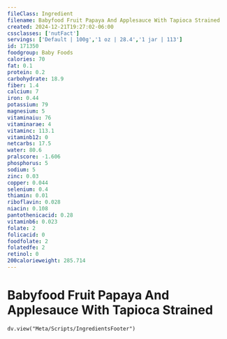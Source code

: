 ```yaml
---
fileClass: Ingredient
filename: Babyfood Fruit Papaya And Applesauce With Tapioca Strained
created: 2024-12-21T19:27:02-06:00
cssclasses: ['nutFact']
servings: ['Default | 100g','1 oz | 28.4','1 jar | 113']
id: 171350
foodgroup: Baby Foods
calories: 70
fat: 0.1
protein: 0.2
carbohydrate: 18.9
fiber: 1.4
calcium: 7
iron: 0.44
potassium: 79
magnesium: 5
vitaminaiu: 76
vitaminarae: 4
vitaminc: 113.1
vitaminb12: 0
netcarbs: 17.5
water: 80.6
pralscore: -1.606
phosphorus: 5
sodium: 5
zinc: 0.03
copper: 0.044
selenium: 0.4
thiamin: 0.01
riboflavin: 0.028
niacin: 0.108
pantothenicacid: 0.28
vitaminb6: 0.023
folate: 2
folicacid: 0
foodfolate: 2
folatedfe: 2
retinol: 0
200calorieweight: 285.714
---
```


# Babyfood Fruit Papaya And Applesauce With Tapioca Strained

```dataviewjs
dv.view("Meta/Scripts/IngredientsFooter")
```